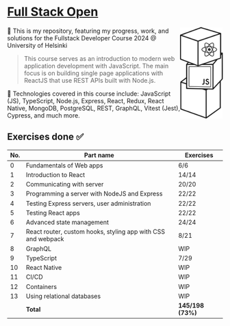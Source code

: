 # [Full Stack Open](https://fullstackopen.com/en/)

<img src="blocks.svg" align="right" width="100">

:open_book: This is my repository, featuring my progress, work, and solutions for the Fullstack Developer Course 2024 @ University of Helsinki

> This course serves as an introduction to modern web application development with JavaScript. The main focus is on building single page applications with ReactJS that use REST APIs built with Node.js.

:rocket: Technologies covered in this course include: JavaScript (JS), TypeScript, Node.js, Express, React, Redux, React Native, MongoDB, PostgreSQL, REST, GraphQL, Vitest (Jest), Cypress, and much more.

## Exercises done :white_check_mark:

| No. | Part name                                                    | Exercises         |
| --- | ------------------------------------------------------------ | ----------------- |
| 0   | Fundamentals of Web apps                                     | 6/6               |
| 1   | Introduction to React                                        | 14/14             |
| 2   | Communicating with server                                    | 20/20             |
| 3   | Programming a server with NodeJS and Express                 | 22/22             |
| 4   | Testing Express servers, user administration                 | 22/22             |
| 5   | Testing React apps                                           | 22/22             |
| 6   | Advanced state management                                    | 24/24             |
| 7   | React router, custom hooks, styling app with CSS and webpack | 8/21              |
| 8   | GraphQL                                                      | WIP               |
| 9   | TypeScript                                                   | 7/29              |
| 10  | React Native                                                 | WIP               |
| 11  | CI/CD                                                        | WIP               |
| 12  | Containers                                                   | WIP               |
| 13  | Using relational databases                                   | WIP               |
|     | **Total**                                                    | **145/198 (73%)** |

